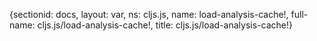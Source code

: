 {sectionid: docs, layout: var, ns: cljs.js, name: load-analysis-cache!, full-name: cljs.js/load-analysis-cache!,
  title: cljs.js/load-analysis-cache!}

